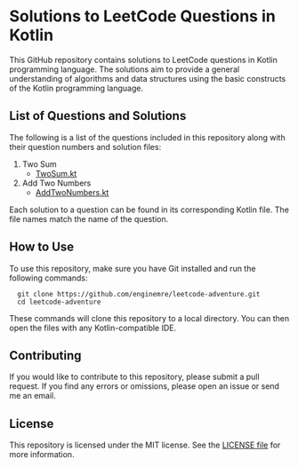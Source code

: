 # Solutions to LeetCode Questions in Kotlin

This GitHub repository contains solutions to LeetCode questions in Kotlin programming language. The solutions aim to provide a general understanding of algorithms and data structures using the basic constructs of the Kotlin programming language.

## List of Questions and Solutions

The following is a list of the questions included in this repository along with their question numbers and solution files:

1. Two Sum
   - [TwoSum.kt](./src/main/kotlin/problem_one_two_sum/TwoSumProblem.kt)
2. Add Two Numbers
   - [AddTwoNumbers.kt](./src/main/kotlin/problem_two_add_two_numbers/AddTwoNumbers.kt)

Each solution to a question can be found in its corresponding Kotlin file. The file names match the name of the question.

## How to Use

To use this repository, make sure you have Git installed and run the following commands:
```
  git clone https://github.com/enginemre/leetcode-adventure.git
  cd leetcode-adventure
```

These commands will clone this repository to a local directory. You can then open the files with any Kotlin-compatible IDE.

## Contributing

If you would like to contribute to this repository, please submit a pull request. If you find any errors or omissions, please open an issue or send me an email.

## License

This repository is licensed under the MIT license. See the [LICENSE file](./LICENSE) for more information.
